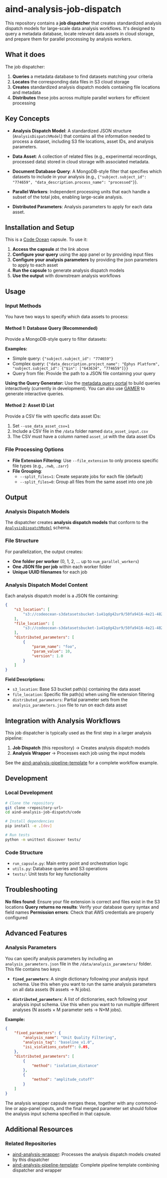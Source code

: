 # aind-analysis-job-dispatch

This repository contains a **job dispatcher** that creates standardized analysis dispatch models for large-scale data analysis workflows. It's designed to query a metadata database, locate relevant data assets in cloud storage, and prepare them for parallel processing by analysis workers.

## What it does

The job dispatcher:
1. **Queries** a metadata database to find datasets matching your criteria
2. **Locates** the corresponding data files in S3 cloud storage
3. **Creates** standardized analysis dispatch models containing file locations and metadata
4. **Distributes** these jobs across multiple parallel workers for efficient processing

## Key Concepts

- **Analysis Dispatch Model**: A standardized JSON structure (`AnalysisDispatchModel`) that contains all the information needed to process a dataset, including S3 file locations, asset IDs, and analysis parameters.

- **Data Asset**: A collection of related files (e.g., experimental recordings, processed data) stored in cloud storage with associated metadata.

- **Document Database Query**: A MongoDB-style filter that specifies which datasets to include in your analysis (e.g., `{"subject.subject_id": "774659", "data_description.process_name": "processed"}`).

- **Parallel Workers**: Independent processing units that each handle a subset of the total jobs, enabling large-scale analysis.

- **Distributed Parameters**: Analysis parameters to apply for each data asset.

## Installation and Setup

This is a [Code Ocean](https://codeocean.allenneuraldynamics.org/capsule/9303168/tree) capsule. To use it:

1. **Access the capsule** at the link above
2. **Configure your query** using the app panel or by providing input files
3. **Configure your analysis parameters** by providing the json parameters to apply to each asset
3. **Run the capsule** to generate analysis dispatch models
4. **Use the output** with downstream analysis workflows

## Usage


### Input Methods

You have two ways to specify which data assets to process:

#### Method 1: Database Query (Recommended)
Provide a MongoDB-style query to filter datasets:

**Examples:**
- Simple query: `{"subject.subject_id": "774659"}`
- Complex query: `{"data_description.project_name": "Ephys Platform", "subject.subject_id": {"$in": ["643634", "774659"]}}`
- Query from file: Provide the path to a JSON file containing your query

**Using the Query Generator:**
Use the [metadata query portal](https://metadata-portal.allenneuraldynamics.org/query) to build queries interactively (currently in development). You can also use [GAMER](https://metadata-chatbot-dev.streamlit.app/) to generate interactive queries.

#### Method 2: Asset ID List
Provide a CSV file with specific data asset IDs:

1. Set `--use_data_asset_csv=1`
2. Include a CSV file in the `/data` folder named `data_asset_input.csv`
3. The CSV must have a column named `asset_id` with the data asset IDs

### File Processing Options

- **File Extension Filtering**: Use `--file_extension` to only process specific file types (e.g., `.nwb`, `.zarr`)
- **File Grouping**: 
  - `--split_files=1`: Create separate jobs for each file (default)
  - `--split_files=0`: Group all files from the same asset into one job


## Output

### Analysis Dispatch Models

The dispatcher creates **analysis dispatch models** that conform to the [`AnalysisDispatchModel`](https://github.com/AllenNeuralDynamics/analysis-pipeline-utils/blob/main/src/aind_analysis_results/analysis_dispatch_model.py) schema. 

### File Structure

For parallelization, the output creates:
- **One folder per worker** (0, 1, 2, ... up to `num_parallel_workers`)
- **One JSON file per job** within each worker folder
- **Unique UUID filenames** for each job

### Analysis Dispatch Model Content

Each analysis dispatch model is a JSON file containing:

```json
{
    "s3_location": [
        "s3://codeocean-s3datasetsbucket-1u41qdg42ur9/50fa9416-4e21-482f-8901-889322a87ae3"
    ],
    "file_location": [
        "s3://codeocean-s3datasetsbucket-1u41qdg42ur9/50fa9416-4e21-482f-8901-889322a87ae3/nwb/behavior_774659_2025-06-07_14-31-15.nwb"
    ],
    "distributed_parameters": [
        {
            "param_name": "foo",
            "param_value": 10,
            "version": 1.0
        }
    ]
}
```

**Field Descriptions:**
- `s3_location`: Base S3 bucket path(s) containing the data asset
- `file_location`: Specific file path(s) when using file extension filtering
- `distributed_parameters`: Partial parameter sets from the `analysis_parameters.json` file to run on each data asset


## Integration with Analysis Workflows

This job dispatcher is typically used as the first step in a larger analysis pipeline:

1. **Job Dispatch** (this repository) → Creates analysis dispatch models
2. **Analysis Wrapper** → Processes each job using the input models  

See the [aind-analysis-pipeline-template](https://github.com/AllenNeuralDynamics/aind-analysis-pipeline-template) for a complete workflow example.

## Development

### Local Development

```bash
# Clone the repository
git clone <repository-url>
cd aind-analysis-job-dispatch/code

# Install dependencies
pip install -e .[dev]

# Run tests
python -m unittest discover tests/
```

### Code Structure

- `run_capsule.py`: Main entry point and orchestration logic
- `utils.py`: Database queries and S3 operations
- `tests/`: Unit tests for key functionality

## Troubleshooting

**No files found**: Ensure your file extension is correct and files exist in the S3 locations
**Query returns no results**: Verify your database query syntax and field names
**Permission errors**: Check that AWS credentials are properly configured

## Advanced Features

### Analysis Parameters

You can specify analysis parameters by including an `analysis_parameters.json` file in the `/data/analysis_parameters/` folder. This file contains two keys:

- **`fixed_parameters`**: A single dictionary following your analysis input schema. Use this when you want to run the same analysis parameters on all data assets (N assets → N jobs).

- **`distributed_parameters`**: A list of dictionaries, each following your analysis input schema. Use this when you want to run multiple different analyses (N assets × M parameter sets → N×M jobs). 

**Example:**
```json
{
    "fixed_parameters": {
        "analysis_name": "Unit Quality Filtering",
        "analysis_tag": "baseline_v1.0",
        "isi_violations_cutoff": 0.05,
    },
    "distributed_parameters": [
        {
            "method": "isolation_distance"
        },
        {
            "method": "amplitude_cutoff"
        }
    ]
}
```


The analysis wrapper capsule merges these, together with any commond-line or app-panel inputs, and the final merged parameter set should follow the analysis input schema specified in that capsule.


## Additional Resources


### Related Repositories
- [aind-analysis-wrapper](https://github.com/AllenNeuralDynamics/aind-analysis-wrapper): Processes the analysis dispatch models created by this dispatcher
- [aind-analysis-pipeline-template](https://github.com/AllenNeuralDynamics/aind-analysis-pipeline-template): Complete pipeline template combining dispatcher and wrapper



